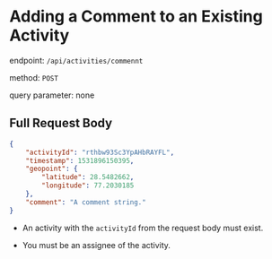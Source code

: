 # Adding a Comment to an Existing Activity

endpoint: `/api/activities/commennt`

method: `POST`

query parameter: none

## Full Request Body

```json
{
    "activityId": "rthbw93Sc3YpAHbRAYFL",
    "timestamp": 1531896150395,
    "geopoint": {
        "latitude": 28.5482662,
        "longitude": 77.2030185
    },
    "comment": "A comment string."
}
```

* An activity with the `activityId` from the request body must exist.

* You must be an assignee of the activity.
